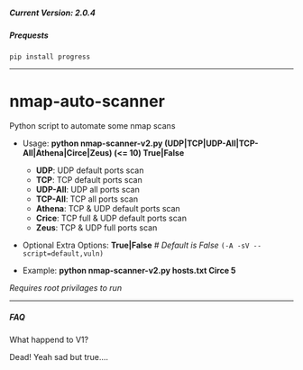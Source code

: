 ##### Current Version: 2.0.4
##### Prequests
	pip install progress
------------
# nmap-auto-scanner
Python script to automate some nmap scans

- Usage:	__python nmap-scanner-v2.py <File with list of hosts> (UDP|TCP|UDP-All|TCP-All|Athena|Circe|Zeus) <number of threads> (<= 10) True|False__
  * __UDP__: 	UDP default ports scan
  * __TCP__: 	TCP default ports scan
  * __UDP-All__:	UDP all ports scan
  * __TCP-All__:	TCP all ports scan
  * __Athena__:	TCP & UDP default ports scan
  * __Crice__:	TCP full & UDP default ports scan
  * __Zeus__:	TCP & UDP full ports scan

- Optional Extra Options:	**True|False** # *Default is False* `(-A -sV --script=default,vuln)`

- Example:	__python nmap-scanner-v2.py hosts.txt Circe 5__

*Requires root privilages to run*

------------
##### FAQ
What happend to V1?

Dead! Yeah sad but true....
